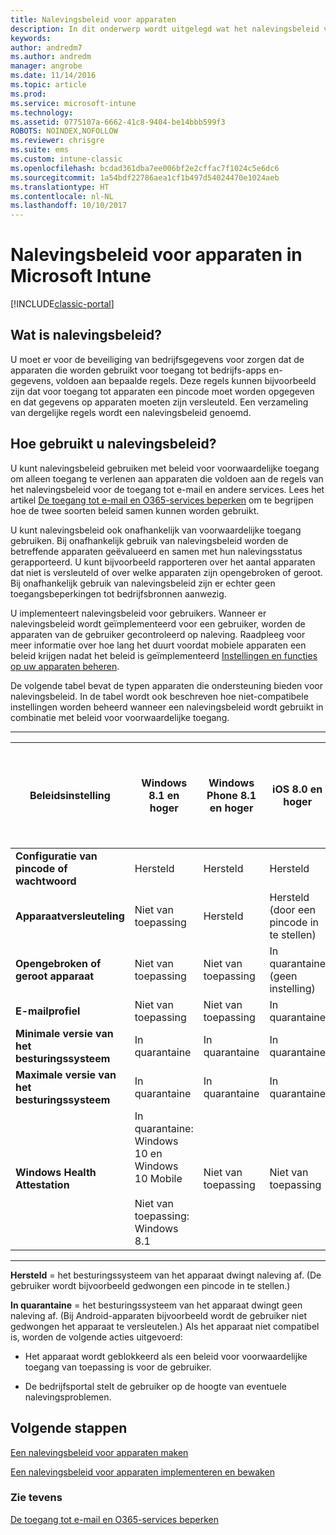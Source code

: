 ```yaml
---
title: Nalevingsbeleid voor apparaten
description: In dit onderwerp wordt uitgelegd wat het nalevingsbeleid voor apparaten is en hoe dit beleid werkt.
keywords: 
author: andredm7
ms.author: andredm
manager: angrobe
ms.date: 11/14/2016
ms.topic: article
ms.prod: 
ms.service: microsoft-intune
ms.technology: 
ms.assetid: 0775107a-6662-41c8-9404-be14bbb599f3
ROBOTS: NOINDEX,NOFOLLOW
ms.reviewer: chrisgre
ms.suite: ems
ms.custom: intune-classic
ms.openlocfilehash: bcdad361dba7ee006bf2e2cffac7f1024c5e6dc6
ms.sourcegitcommit: 1a54bdf22786aea1cf1b497d54024470e1024aeb
ms.translationtype: HT
ms.contentlocale: nl-NL
ms.lasthandoff: 10/10/2017
---
```

# <a name="device-compliance-policies-in-microsoft-intune"></a>Nalevingsbeleid voor apparaten in Microsoft Intune

[!INCLUDE[classic-portal](../includes/classic-portal.md)]

## <a name="what-is-a-compliance-policy"></a>Wat is nalevingsbeleid?
U moet er voor de beveiliging van bedrijfsgegevens voor zorgen dat de apparaten die worden gebruikt voor toegang tot bedrijfs-apps en- gegevens, voldoen aan bepaalde regels. Deze regels kunnen bijvoorbeeld zijn dat voor toegang tot apparaten een pincode moet worden opgegeven en dat gegevens op apparaten moeten zijn versleuteld. Een verzameling van dergelijke regels wordt een nalevingsbeleid genoemd.

## <a name="how-should-i-use-compliance-policies"></a>Hoe gebruikt u nalevingsbeleid?
U kunt nalevingsbeleid gebruiken met beleid voor voorwaardelijke toegang om alleen toegang te verlenen aan apparaten die voldoen aan de regels van het nalevingsbeleid voor de toegang tot e-mail en andere services. Lees het artikel [De toegang tot e-mail en O365-services beperken](restrict-access-to-email-and-o365-services-with-microsoft-intune.md) om te begrijpen hoe de twee soorten beleid samen kunnen worden gebruikt.

U kunt nalevingsbeleid ook onafhankelijk van voorwaardelijke toegang gebruiken. Bij onafhankelijk gebruik van nalevingsbeleid worden de betreffende apparaten geëvalueerd en samen met hun nalevingsstatus gerapporteerd. U kunt bijvoorbeeld rapporteren over het aantal apparaten dat niet is versleuteld of over welke apparaten zijn opengebroken of geroot. Bij onafhankelijk gebruik van nalevingsbeleid zijn er echter geen toegangsbeperkingen tot bedrijfsbronnen aanwezig.

U implementeert nalevingsbeleid voor gebruikers. Wanneer er nalevingsbeleid wordt geïmplementeerd voor een gebruiker, worden de apparaten van de gebruiker gecontroleerd op naleving.
Raadpleeg voor meer informatie over hoe lang het duurt voordat mobiele apparaten een beleid krijgen nadat het beleid is geïmplementeerd [Instellingen en functies op uw apparaten beheren](/intune-classic/deploy-use/manage-settings-and-features-on-your-devices-with-microsoft-intune-policies#frequently-asked-questions-about-intune-policies).

De volgende tabel bevat de typen apparaten die ondersteuning bieden voor nalevingsbeleid. In de tabel wordt ook beschreven hoe niet-compatibele instellingen worden beheerd wanneer een nalevingsbeleid wordt gebruikt in combinatie met beleid voor voorwaardelijke toegang.

-----------------------------

|Beleidsinstelling| Windows 8.1 en hoger| Windows Phone 8.1 en hoger| iOS 8.0 en hoger|Android 4.0 en hoger<br/>Samsung Knox Standard 4.0 en hoger|
|-----|----|----|----|----|
|**Configuratie van pincode of wachtwoord** |Hersteld|Hersteld|Hersteld|In quarantaine|
|**Apparaatversleuteling**|Niet van toepassing|Hersteld|Hersteld (door een pincode in te stellen)|In quarantaine|
|**Opengebroken of geroot apparaat**|Niet van toepassing|Niet van toepassing|In quarantaine (geen instelling)|In quarantaine (geen instelling)|
|**E-mailprofiel**|Niet van toepassing|Niet van toepassing|In quarantaine|Niet van toepassing|
|**Minimale versie van het besturingssysteem**|In quarantaine|In quarantaine|In quarantaine|In quarantaine|
|**Maximale versie van het besturingssysteem**|In quarantaine|In quarantaine|In quarantaine|In quarantaine|
|**Windows Health Attestation**|In quarantaine: Windows 10 en Windows 10 Mobile<br /><br />Niet van toepassing: Windows 8.1|Niet van toepassing|Niet van toepassing|Niet van toepassing|

------------------------------

**Hersteld** = het besturingssysteem van het apparaat dwingt naleving af. (De gebruiker wordt bijvoorbeeld gedwongen een pincode in te stellen.)

**In quarantaine** = het besturingssysteem van het apparaat dwingt geen naleving af. (Bij Android-apparaten bijvoorbeeld wordt de gebruiker niet gedwongen het apparaat te versleutelen.) Als het apparaat niet compatibel is, worden de volgende acties uitgevoerd:

-   Het apparaat wordt geblokkeerd als een beleid voor voorwaardelijke toegang van toepassing is voor de gebruiker.

-   De bedrijfsportal stelt de gebruiker op de hoogte van eventuele nalevingsproblemen.

## <a name="next-steps"></a>Volgende stappen
[Een nalevingsbeleid voor apparaten maken](create-a-device-compliance-policy-in-microsoft-intune.md)

[Een nalevingsbeleid voor apparaten implementeren en bewaken](deploy-and-monitor-a-device-compliance-policy-in-microsoft-intune.md)

### <a name="see-also"></a>Zie tevens
[De toegang tot e-mail en O365-services beperken](restrict-access-to-email-and-o365-services-with-microsoft-intune.md)
